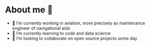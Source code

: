 # About me 👋

- 🔭 I’m currently working in aviation, more precisely as maintenance engineer of navigational aids
- 🌱 I’m currently learning to code and data science
- 👯 I’m looking to collaborate on open source projects some day
<!--
- 🤔 I’m looking for help with ...
- 💬 Ask me about ...
- 📫 How to reach me: ...
- 😄 Pronouns: ...
- ⚡ Fun fact: ...
-->
